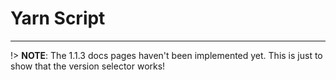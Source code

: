 # Yarn Script

---

!> **NOTE**: The 1.1.3 docs pages haven't been implemented yet. This is just to show that the version selector works!
